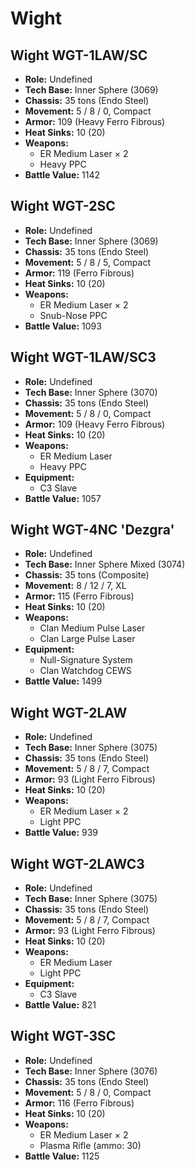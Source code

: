 # Wight
## Wight WGT-1LAW/SC
- **Role:** Undefined
- **Tech Base:** Inner Sphere (3069)
- **Chassis:** 35 tons (Endo Steel)
- **Movement:** 5 / 8 / 0, Compact
- **Armor:** 109 (Heavy Ferro Fibrous)
- **Heat Sinks:** 10 (20)
- **Weapons:**
  - ER Medium Laser × 2
  - Heavy PPC
- **Battle Value:** 1142

## Wight WGT-2SC
- **Role:** Undefined
- **Tech Base:** Inner Sphere (3069)
- **Chassis:** 35 tons (Endo Steel)
- **Movement:** 5 / 8 / 5, Compact
- **Armor:** 119 (Ferro Fibrous)
- **Heat Sinks:** 10 (20)
- **Weapons:**
  - ER Medium Laser × 2
  - Snub-Nose PPC
- **Battle Value:** 1093

## Wight WGT-1LAW/SC3
- **Role:** Undefined
- **Tech Base:** Inner Sphere (3070)
- **Chassis:** 35 tons (Endo Steel)
- **Movement:** 5 / 8 / 0, Compact
- **Armor:** 109 (Heavy Ferro Fibrous)
- **Heat Sinks:** 10 (20)
- **Weapons:**
  - ER Medium Laser
  - Heavy PPC
- **Equipment:**
  - C3 Slave
- **Battle Value:** 1057

## Wight WGT-4NC 'Dezgra'
- **Role:** Undefined
- **Tech Base:** Inner Sphere Mixed (3074)
- **Chassis:** 35 tons (Composite)
- **Movement:** 8 / 12 / 7, XL
- **Armor:** 115 (Ferro Fibrous)
- **Heat Sinks:** 10 (20)
- **Weapons:**
  - Clan Medium Pulse Laser
  - Clan Large Pulse Laser
- **Equipment:**
  - Null-Signature System
  - Clan Watchdog CEWS
- **Battle Value:** 1499

## Wight WGT-2LAW
- **Role:** Undefined
- **Tech Base:** Inner Sphere (3075)
- **Chassis:** 35 tons (Endo Steel)
- **Movement:** 5 / 8 / 7, Compact
- **Armor:** 93 (Light Ferro Fibrous)
- **Heat Sinks:** 10 (20)
- **Weapons:**
  - ER Medium Laser × 2
  - Light PPC
- **Battle Value:** 939

## Wight WGT-2LAWC3
- **Role:** Undefined
- **Tech Base:** Inner Sphere (3075)
- **Chassis:** 35 tons (Endo Steel)
- **Movement:** 5 / 8 / 7, Compact
- **Armor:** 93 (Light Ferro Fibrous)
- **Heat Sinks:** 10 (20)
- **Weapons:**
  - ER Medium Laser
  - Light PPC
- **Equipment:**
  - C3 Slave
- **Battle Value:** 821

## Wight WGT-3SC
- **Role:** Undefined
- **Tech Base:** Inner Sphere (3076)
- **Chassis:** 35 tons (Endo Steel)
- **Movement:** 5 / 8 / 0, Compact
- **Armor:** 116 (Ferro Fibrous)
- **Heat Sinks:** 10 (20)
- **Weapons:**
  - ER Medium Laser × 2
  - Plasma Rifle (ammo: 30)
- **Battle Value:** 1125

